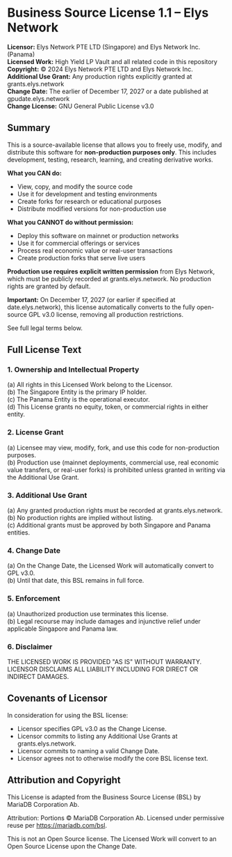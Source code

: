 # Business Source License 1.1 – Elys Network

**Licensor:** Elys Network PTE LTD (Singapore) and Elys Network Inc. (Panama)  
**Licensed Work:** High Yield LP Vault and all related code in this repository  
**Copyright:** © 2024 Elys Network PTE LTD and Elys Network Inc.  
**Additional Use Grant:** Any production rights explicitly granted at grants.elys.network  
**Change Date:** The earlier of December 17, 2027 or a date published at gpudate.elys.network  
**Change License:** GNU General Public License v3.0  

## Summary

This is a source-available license that allows you to freely use, modify, and distribute this software for **non-production purposes only**. This includes development, testing, research, learning, and creating derivative works.

**What you CAN do:**
- View, copy, and modify the source code
- Use it for development and testing environments
- Create forks for research or educational purposes
- Distribute modified versions for non-production use

**What you CANNOT do without permission:**
- Deploy this software on mainnet or production networks
- Use it for commercial offerings or services
- Process real economic value or real-user transactions
- Create production forks that serve live users

**Production use requires explicit written permission** from Elys Network, which must be publicly recorded at grants.elys.network. No production rights are granted by default.

**Important:** On December 17, 2027 (or earlier if specified at date.elys.network), this license automatically converts to the fully open-source GPL v3.0 license, removing all production restrictions.

See full legal terms below.

## Full License Text

### 1. Ownership and Intellectual Property

(a) All rights in this Licensed Work belong to the Licensor.  
(b) The Singapore Entity is the primary IP holder.  
(c) The Panama Entity is the operational executor.  
(d) This License grants no equity, token, or commercial rights in either entity.

### 2. License Grant

(a) Licensee may view, modify, fork, and use this code for non-production purposes.  
(b) Production use (mainnet deployments, commercial use, real economic value transfers, or real-user forks) is prohibited unless granted in writing via the Additional Use Grant.

### 3. Additional Use Grant

(a) Any granted production rights must be recorded at grants.elys.network.  
(b) No production rights are implied without listing.  
(c) Additional grants must be approved by both Singapore and Panama entities.

### 4. Change Date

(a) On the Change Date, the Licensed Work will automatically convert to GPL v3.0.  
(b) Until that date, this BSL remains in full force.

### 5. Enforcement

(a) Unauthorized production use terminates this license.  
(b) Legal recourse may include damages and injunctive relief under applicable Singapore and Panama law.

### 6. Disclaimer

THE LICENSED WORK IS PROVIDED "AS IS" WITHOUT WARRANTY. LICENSOR DISCLAIMS ALL LIABILITY INCLUDING FOR DIRECT OR INDIRECT DAMAGES.

## Covenants of Licensor

In consideration for using the BSL license:

* Licensor specifies GPL v3.0 as the Change License.
* Licensor commits to listing any Additional Use Grants at grants.elys.network.
* Licensor commits to naming a valid Change Date.
* Licensor agrees not to otherwise modify the core BSL license text.

## Attribution and Copyright

This License is adapted from the Business Source License (BSL) by MariaDB Corporation Ab.

Attribution: Portions © MariaDB Corporation Ab. Licensed under permissive reuse per https://mariadb.com/bsl.

This is not an Open Source license. The Licensed Work will convert to an Open Source License upon the Change Date.